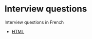 # Interview questions

Interview questions in French

- [HTML](https://github.com/simuse/interview-questions/blob/master/html.md)
